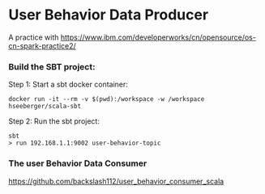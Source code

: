 # User Behavior Data Producer
A practice with https://www.ibm.com/developerworks/cn/opensource/os-cn-spark-practice2/

### Build the SBT project:
Step 1: Start a sbt docker container:

    docker run -it --rm -v $(pwd):/workspace -w /workspace hseeberger/scala-sbt

Step 2: Run the sbt project:

    sbt
    > run 192.168.1.1:9002 user-behavior-topic

### The user Behavior Data Consumer
https://github.com/backslash112/user_behavior_consumer_scala
